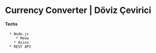 # Currency Converter | Döviz Çevirici

#### Techs 
      * Node.js
         * Meow
        * Axios
      * REST API
     

